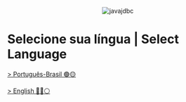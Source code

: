<span style="display:block;text-align:center">![javajdbc](https://github.com/LuanTMoura/Study-CRUD-Java/assets/106880830/17fb89db-ced1-4d76-b0d0-1c5d5177305a)</span>

# Selecione sua língua | Select Language

[> Português-Brasil 🟢🟡](https://github.com/LuanTMoura/Study-CRUD-Java/blob/main/READEME-PTBR.md)

[> English 🔵🔴⚪](https://github.com/LuanTMoura/Study-CRUD-Java/blob/main/README-EN.md)
